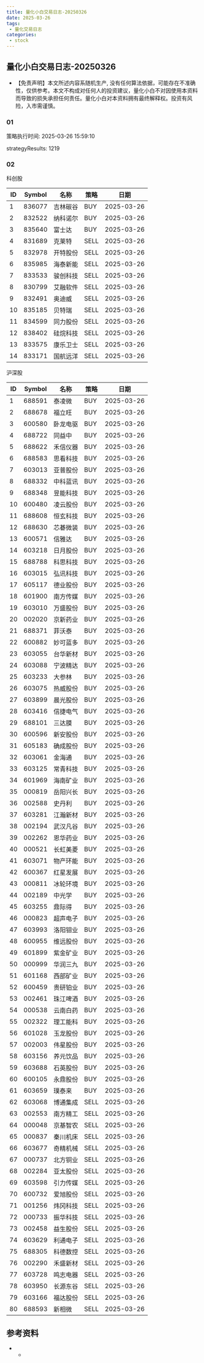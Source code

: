 ```yaml
---
title: 量化小白交易日志-20250326
date: 2025-03-26
tags:
 - 量化交易日志
categories: 
 - stock
---
```


## 量化小白交易日志-20250326

- 【免责声明】本文所述内容系随机生产, 没有任何算法依据，可能存在不准确性，仅供参考。本文不构成对任何人的投资建议，量化小白不对因使用本资料而导致的损失承担任何责任。量化小白对本资料拥有最终解释权。投资有风险，入市需谨慎。

### 01

策略执行时间: 2025-03-26 15:59:10

strategyResults: 1219

### 02

科创股

|ID|Symbol|名称|策略|日期|
| ---- | ---- | ---- | ---- | ---- |
|1|836077|吉林碳谷|BUY|2025-03-26|
|2|832522|纳科诺尔|BUY|2025-03-26|
|3|835640|富士达|BUY|2025-03-26|
|4|831689|克莱特|SELL|2025-03-26|
|5|832978|开特股份|SELL|2025-03-26|
|6|835985|海泰新能|SELL|2025-03-26|
|7|833533|骏创科技|SELL|2025-03-26|
|8|830799|艾融软件|SELL|2025-03-26|
|9|832491|奥迪威|SELL|2025-03-26|
|10|835185|贝特瑞|SELL|2025-03-26|
|11|834599|同力股份|SELL|2025-03-26|
|12|838402|硅烷科技|SELL|2025-03-26|
|13|833575|康乐卫士|SELL|2025-03-26|
|14|833171|国航远洋|SELL|2025-03-26|

沪深股

|ID|Symbol|名称|策略|日期|
| ---- | ---- | ---- | ---- | ---- |
|1|688591|泰凌微|BUY|2025-03-26|
|2|688678|福立旺|BUY|2025-03-26|
|3|600580|卧龙电驱|BUY|2025-03-26|
|4|688722|同益中|BUY|2025-03-26|
|5|688622|禾信仪器|BUY|2025-03-26|
|6|688583|思看科技|BUY|2025-03-26|
|7|603013|亚普股份|BUY|2025-03-26|
|8|688332|中科蓝讯|BUY|2025-03-26|
|9|688348|昱能科技|BUY|2025-03-26|
|10|600480|凌云股份|BUY|2025-03-26|
|11|688608|恒玄科技|BUY|2025-03-26|
|12|688630|芯碁微装|BUY|2025-03-26|
|13|600571|信雅达|BUY|2025-03-26|
|14|603218|日月股份|BUY|2025-03-26|
|15|688788|科思科技|BUY|2025-03-26|
|16|603015|弘讯科技|BUY|2025-03-26|
|17|605117|德业股份|BUY|2025-03-26|
|18|601900|南方传媒|BUY|2025-03-26|
|19|603010|万盛股份|BUY|2025-03-26|
|20|002020|京新药业|BUY|2025-03-26|
|21|688371|菲沃泰|BUY|2025-03-26|
|22|600882|妙可蓝多|BUY|2025-03-26|
|23|603055|台华新材|BUY|2025-03-26|
|24|603088|宁波精达|BUY|2025-03-26|
|25|603233|大参林|BUY|2025-03-26|
|26|603075|热威股份|BUY|2025-03-26|
|27|603899|晨光股份|BUY|2025-03-26|
|28|603416|信捷电气|BUY|2025-03-26|
|29|688101|三达膜|BUY|2025-03-26|
|30|600596|新安股份|BUY|2025-03-26|
|31|605183|确成股份|BUY|2025-03-26|
|32|603061|金海通|BUY|2025-03-26|
|33|603125|常青科技|BUY|2025-03-26|
|34|601969|海南矿业|BUY|2025-03-26|
|35|000819|岳阳兴长|BUY|2025-03-26|
|36|002588|史丹利|BUY|2025-03-26|
|37|603281|江瀚新材|BUY|2025-03-26|
|38|002194|武汉凡谷|BUY|2025-03-26|
|39|002262|恩华药业|BUY|2025-03-26|
|40|000521|长虹美菱|BUY|2025-03-26|
|41|603071|物产环能|BUY|2025-03-26|
|42|600367|红星发展|BUY|2025-03-26|
|43|000811|冰轮环境|BUY|2025-03-26|
|44|002189|中光学|BUY|2025-03-26|
|45|603255|鼎际得|BUY|2025-03-26|
|46|000823|超声电子|BUY|2025-03-26|
|47|603993|洛阳钼业|BUY|2025-03-26|
|48|600955|维远股份|BUY|2025-03-26|
|49|601899|紫金矿业|BUY|2025-03-26|
|50|000999|华润三九|BUY|2025-03-26|
|51|601168|西部矿业|BUY|2025-03-26|
|52|600459|贵研铂业|BUY|2025-03-26|
|53|002461|珠江啤酒|BUY|2025-03-26|
|54|000538|云南白药|BUY|2025-03-26|
|55|002322|理工能科|BUY|2025-03-26|
|56|601028|玉龙股份|BUY|2025-03-26|
|57|002003|伟星股份|BUY|2025-03-26|
|58|603156|养元饮品|BUY|2025-03-26|
|59|603688|石英股份|BUY|2025-03-26|
|60|600105|永鼎股份|BUY|2025-03-26|
|61|603659|璞泰来|BUY|2025-03-26|
|62|603068|博通集成|SELL|2025-03-26|
|63|002553|南方精工|SELL|2025-03-26|
|64|000048|京基智农|SELL|2025-03-26|
|65|000837|秦川机床|SELL|2025-03-26|
|66|603677|奇精机械|SELL|2025-03-26|
|67|000737|北方铜业|SELL|2025-03-26|
|68|002284|亚太股份|SELL|2025-03-26|
|69|603598|引力传媒|SELL|2025-03-26|
|70|600732|爱旭股份|SELL|2025-03-26|
|71|001256|炜冈科技|SELL|2025-03-26|
|72|000733|振华科技|SELL|2025-03-26|
|73|002458|益生股份|SELL|2025-03-26|
|74|603629|利通电子|SELL|2025-03-26|
|75|688305|科德数控|SELL|2025-03-26|
|76|002290|禾盛新材|SELL|2025-03-26|
|77|603728|鸣志电器|SELL|2025-03-26|
|78|603950|长源东谷|SELL|2025-03-26|
|79|603166|福达股份|SELL|2025-03-26|
|80|688593|新相微|SELL|2025-03-26|

## 参考资料

- -